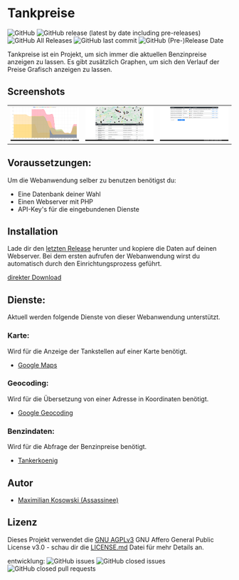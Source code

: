# Tankpreise

![GitHub](https://img.shields.io/github/license/Assassinee/Tankpreise)
![GitHub release (latest by date including pre-releases)](https://img.shields.io/github/v/release/Assassinee/Tankpreise?include_prereleases)
![GitHub All Releases](https://img.shields.io/github/downloads/Assassinee/Tankpreise/total)
![GitHub last commit](https://img.shields.io/github/last-commit/Assassinee/Tankpreise)
![GitHub (Pre-)Release Date](https://img.shields.io/github/release-date-pre/Assassinee/Tankpreise)

Tankpreise ist ein Projekt, um sich immer die aktuellen Benzinpreise anzeigen zu lassen. Es gibt zusätzlich Graphen, um sich den Verlauf der Preise Grafisch anzeigen zu lassen.

## Screenshots
<table>
    <tr>
        <td>
            <img alt="Diagramm" src="Screenshots/Diagramm.png">
        </td>
        <td>
            <img alt="Tankstellensuche" src="Screenshots/Tankstellensuche.png">
        </td>
        <td>
            <img alt="Einstellungen" src="Screenshots/Einstellungen.png">
        </td>
    </tr>
</table>

## Voraussetzungen:
Um die Webanwendung selber zu benutzen benötigst du:

- Eine Datenbank deiner Wahl
- Einen Webserver mit PHP
- API-Key's für die eingebundenen Dienste

## Installation
Lade dir den [letzten Release](https://github.com/Assassinee/Tankpreise/releases/latest) herunter und kopiere die Daten auf deinen Webserver. Bei dem ersten aufrufen der Webanwendung wirst du automatisch durch den Einrichtungsprozess  geführt.

[direkter Download](https://github.com/Assassinee/Tankpreise/releases/latest/download/asset-name.zip)

## Dienste:
Aktuell werden folgende Dienste von dieser Webanwendung unterstützt.

### Karte:
Wird für die Anzeige der Tankstellen auf einer Karte benötigt.
- [Google Maps](https://developers.google.com/maps/documentation/javascript/tutorial?hl=de)

### Geocoding:
Wird für die Übersetzung von einer Adresse in Koordinaten benötigt.
- [Google Geocoding](https://developers.google.com/maps/documentation/geocoding/start)

### Benzindaten:
Wird für die Abfrage der Benzinpreise benötigt.
- [Tankerkoenig](https://creativecommons.tankerkoenig.de/)

## Autor
- [Maximilian Kosowski (Assassinee)](https://github.com/Assassinee)

## Lizenz
Dieses Projekt verwendet die [GNU AGPLv3](LICENSE) GNU Affero General Public License v3.0 - schau dir die [LICENSE.md](LICENSE) Datei für mehr Details an.


entwicklung:
![GitHub issues](https://img.shields.io/github/issues/Assassinee/Tankpreise)
![GitHub closed issues](https://img.shields.io/github/issues-closed/Assassinee/Tankpreise)
![GitHub closed pull requests](https://img.shields.io/github/issues-pr-closed/Assassinee/Tankpreise)
